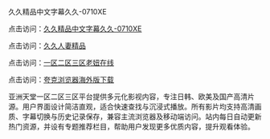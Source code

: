 久久精品中文字幕久久-0710XE

点击访问：<a href="https://heiliaoxwd5i8.pages.dev">久久精品中文字幕久久-0710XE</a>

点击访问：<a href="https://heiliaowzu4ur.pages.dev">久久人妻精品</a>

点击访问：<a href="https://heiliaozj3tjd.pages.dev">一区二区三区老妞在线</a>

点击访问：<a href="https://heiliaoe8ajia.pages.dev">夸克浏览器海外版下载</a>

亚洲天堂一区二区三区平台提供多元化影视内容，专注日韩、欧美及国产高清片源。用户界面设计简洁直观，适合快速查找与沉浸式播放。所有影片均支持高清画质、字幕切换与历史记录保存，兼容主流浏览器及移动端访问。站内每日自动更新热门资源，并设有专题推荐栏目，帮助用户发现更多优质内容，提升观看体验。

<span style="display:none;">[Canonical link](https://github.com/qaz20250710/qaz19 ）</span>
